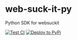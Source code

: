 # web-suck-it-py
Python SDK for websuckit

[![Test CI](https://github.com/WebSuckIt/web-suck-it-py/actions/workflows/test.yml/badge.svg)](https://github.com/WebSuckIt/web-suck-it-py/actions/workflows/test.yml)
[![Deploy to PyPi](https://github.com/WebSuckIt/web-suck-it-py/actions/workflows/deploy.yml/badge.svg)](https://github.com/WebSuckIt/web-suck-it-py/actions/workflows/deploy.yml)
